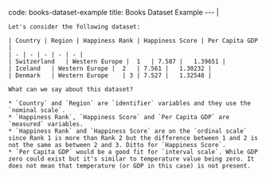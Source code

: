 code: books-dataset-example
title: Books Dataset Example
--- |

    Let's consider the following dataset:

    | Country | Region | Happiness Rank | Happiness Score | Per Capita GDP |
    | - | - | - | - | - |
    | Switzerland	| Western Europe | 	1	| 7.587	|	1.39651	|
    | Iceland	| Western Europe |	2	| 7.561	|	1.30232	|
    | Denmark	| Western Europe	| 3	| 7.527	|	1.32548	|

    What can we say about this dataset?

    * `Country` and `Region` are `identifier` variables and they use the `nominal scale`.
    * `Happiness Rank`, `Happiness Score` and `Per Capita GDP` are `measured` variables.
    * `Happiness Rank` and `Happiness Score` are on the `ordinal scale` since Rank 1 is more than Rank 2 but the difference between 1 and 2 is not the same as between 2 and 3. Ditto for `Happiness Score`.
    * `Per Capita GDP` would be a good fit for `interval scale`. While GDP zero could exist but it's similar to temperature value being zero. It does not mean that temperature (or GDP in this case) is not present.
